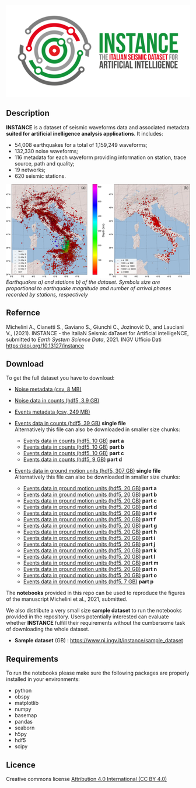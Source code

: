 ![event](docs/logo_color.png)


## Description
**INSTANCE** is a dataset of seismic waveforms data and associated metadata **suited for artificial inelligence analysis applications**. It includes:
* 54,008 earthquakes for a total of 1,159,249 waveforms;
* 132,330 noise waveforms;
* 116 metadata for each waveform providing information on station, trace source, path and quality;
* 19 networks;
* 620 seismic stations.


![maps](docs/Ita_epicenter_station.png)
*Earthquakes a) and stations b) of the dataset. Symbols size are proportional to earthquake magnitude and number of arrival phases recorded by stations, respectively*

## Refernce
Michelini A., Cianetti S., Gaviano S., Giunchi C., Jozinović D., and Lauciani V., (2021). INSTANCE - the ItaliaN Seismic daTaset for Artificial intelligeNCE, submitted to *Earth System Science Data*, 2021.
INGV Ufficio Dati https://doi.org/10.13127/instance

## Download
To get the full dataset you have to download:

* [Noise metadata (csv, 8 MB)](http://repo.pi.ingv.it/instance/metadata_Instance_noise.csv.bz2) 
* [Noise data in counts (hdf5, 3.9 GB)](http://repo.pi.ingv.it/instance/Instance_noise.tar.bz2)

* [Events metadata (csv, 249 MB)](http://repo.pi.ingv.it/instance/metadata_Instance_events.csv.bz2)
* [Events data in counts (hdf5, 39 GB)](http://repo.pi.ingv.it/instance/Instance_events_counts.tar.bz2) **single file**  
Alternatively this file can also be downloaded in smaller size chunks:
  * [Events data in counts (hdf5, 10 GB)](http://repo.pi.ingv.it/instance/Instance_events_counts.tar.bz2.part-a) **part a**
  * [Events data in counts (hdf5, 10 GB)](http://repo.pi.ingv.it/instance/Instance_events_counts.tar.bz2.part-b) **part b**
  * [Events data in counts (hdf5, 10 GB)](http://repo.pi.ingv.it/instance/Instance_events_counts.tar.bz2.part-c) **part c**
  * [Events data in counts (hdf5,  9 GB)](http://repo.pi.ingv.it/instance/Instance_events_counts.tar.bz2.part-d) **part d**

* [Events data in ground motion units (hdf5, 307 GB)](http://repo.pi.ingv.it/instance/Instance_events_gm.tar.bz2) **single file**  
Alternatively this file can also be downloaded in smaller size chunks:
  * [Events data in ground motion units (hdf5, 20 GB)](http://repo.pi.ingv.it/instance/Instance_events_gm.tar.bz2.part-a) **part a**
  * [Events data in ground motion units (hdf5, 20 GB)](http://repo.pi.ingv.it/instance/Instance_events_gm.tar.bz2.part-b) **part b**
  * [Events data in ground motion units (hdf5, 20 GB)](http://repo.pi.ingv.it/instance/Instance_events_gm.tar.bz2.part-c) **part c**   
  * [Events data in ground motion units (hdf5, 20 GB)](http://repo.pi.ingv.it/instance/Instance_events_gm.tar.bz2.part-d) **part d** 
  * [Events data in ground motion units (hdf5, 20 GB)](http://repo.pi.ingv.it/instance/Instance_events_gm.tar.bz2.part-e) **part e**
  * [Events data in ground motion units (hdf5, 20 GB)](http://repo.pi.ingv.it/instance/Instance_events_gm.tar.bz2.part-f) **part f** 
  * [Events data in ground motion units (hdf5, 20 GB)](http://repo.pi.ingv.it/instance/Instance_events_gm.tar.bz2.part-g) **part g** 
  * [Events data in ground motion units (hdf5, 20 GB)](http://repo.pi.ingv.it/instance/Instance_events_gm.tar.bz2.part-h) **part h** 
  * [Events data in ground motion units (hdf5, 20 GB)](http://repo.pi.ingv.it/instance/Instance_events_gm.tar.bz2.part-i) **part i** 
  * [Events data in ground motion units (hdf5, 20 GB)](http://repo.pi.ingv.it/instance/Instance_events_gm.tar.bz2.part-j) **part j** 
  * [Events data in ground motion units (hdf5, 20 GB)](http://repo.pi.ingv.it/instance/Instance_events_gm.tar.bz2.part-k) **part k** 
  * [Events data in ground motion units (hdf5, 20 GB)](http://repo.pi.ingv.it/instance/Instance_events_gm.tar.bz2.part-l) **part l** 
  * [Events data in ground motion units (hdf5, 20 GB)](http://repo.pi.ingv.it/instance/Instance_events_gm.tar.bz2.part-m) **part m** 
  * [Events data in ground motion units (hdf5, 20 GB)](http://repo.pi.ingv.it/instance/Instance_events_gm.tar.bz2.part-n) **part n** 
  * [Events data in ground motion units (hdf5, 20 GB)](http://repo.pi.ingv.it/instance/Instance_events_gm.tar.bz2.part-o) **part o** 
  * [Events data in ground motion units (hdf5,  7 GB)](http://repo.pi.ingv.it/instance/Instance_events_gm.tar.bz2.part-p) **part p** 


The **notebooks** provided in this repo can be used to reproduce the figures of the manuscript Michelini et al., 2021, submitted.

We also distribute a very small size **sample dataset** to run the notebooks provided in the repository. Users potentially interested can evaluate whether **INSTANCE** fulfill their requirements without the cumbersome task of downloading the whole dataset.
* **Sample dataset** (GB) : https://www.pi.ingv.it/instance/sample_dataset


## Requirements
To run the notebooks please make sure the following packages are properly installed in your environments:
* python 
* obspy
* matplotlib
* numpy
* basemap
* pandas
* seaborn
* h5py
* hdf5
* scipy

## Licence

Creative commons license [Attribution 4.0 International (CC BY 4.0)](https://creativecommons.org/licenses/by/4.0/legalcode)

